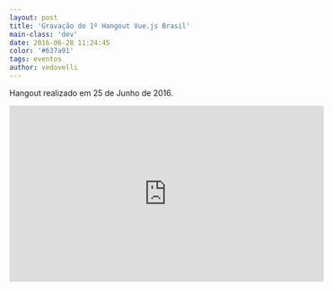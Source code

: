 ```yaml
---
layout: post
title: 'Gravação do 1º Hangout Vue.js Brasil'
main-class: 'dev'
date: 2016-06-28 11:24:45 
color: '#637a91'
tags: eventos
author: vedovelli
---
```


Hangout realizado em 25 de Junho de 2016.

<iframe width="560" height="315" src="https://www.youtube.com/embed/gxiia9lQ3Ac" frameborder="0" allowfullscreen></iframe>
